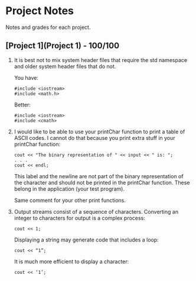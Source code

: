 Project Notes
=============

Notes and grades for each project.

[Project 1](Project 1) - 100/100
---------

1.  It is best not to mix system header files that require the std namespace
    and older system header files that do not.

    You have:

        #include <iostream>
        #include <math.h>

    Better:

        #include <iostream>
        #include <cmath>

2.  I would like to be able to use your printChar function to print a table of
    ASCII codes. I cannot do that because you print extra stuff in your
    printChar function:  

        cout << "The binary representation of " << input << " is: ";
        . . .
        cout << endl;

    This label and the newline are not part of the binary representation of the
    character and should not be printed in the printChar function. These belong
    in the application (your test program).

    Same comment for your other print functions.

3.  Output streams consist of a sequence of characters. Converting an integer
    to characters for output is a complex process:

        cout << 1;

    Displaying a string may generate code that includes a loop:
 
        cout << “1”;
 
    It is much more efficient to display a character:
 
        cout << ‘1’;

